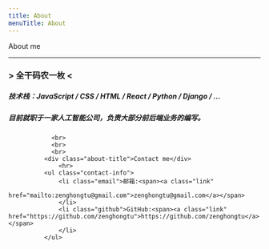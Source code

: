 ```yaml
---
title: About
menuTitle: About
---
```

<div>
 <div >About me</div>
     <hr>
                <h3>> 全干码农一枚 <</h3>
                <h5> 技术栈：JavaScript / CSS / HTML / React / Python / Django / ... </h5>
                <h5 class="job">目前就职于一家人工智能公司，负责大部分前后端业务的编写。</h5>
            
                <br>
                <br>
                <br>
              <div class="about-title">Contact me</div>
                  <hr>
              <ul class="contact-info">
                  <li class="email">邮箱:<span><a class="link"
                                                href="mailto:zenghongtu@gmail.com">zenghongtu@gmail.com</a></span>
                  </li>
                  <li class="github">GitHub:<span><a class="link" href="https://github.com/zenghongtu">https://github.com/zenghongtu</a></span>
                  </li>
              </ul>
 </div>

